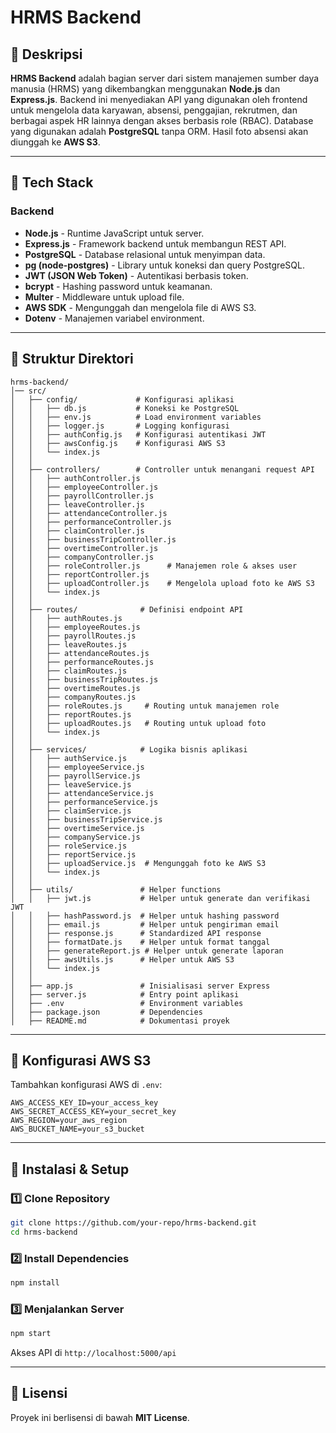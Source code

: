# HRMS Backend

## 📌 Deskripsi

**HRMS Backend** adalah bagian server dari sistem manajemen sumber daya manusia (HRMS) yang dikembangkan menggunakan **Node.js** dan **Express.js**. Backend ini menyediakan API yang digunakan oleh frontend untuk mengelola data karyawan, absensi, penggajian, rekrutmen, dan berbagai aspek HR lainnya dengan akses berbasis role (RBAC). Database yang digunakan adalah **PostgreSQL** tanpa ORM. Hasil foto absensi akan diunggah ke **AWS S3**.

---

## 🚀 Tech Stack

### **Backend**

- **Node.js** - Runtime JavaScript untuk server.
- **Express.js** - Framework backend untuk membangun REST API.
- **PostgreSQL** - Database relasional untuk menyimpan data.
- **pg (node-postgres)** - Library untuk koneksi dan query PostgreSQL.
- **JWT (JSON Web Token)** - Autentikasi berbasis token.
- **bcrypt** - Hashing password untuk keamanan.
- **Multer** - Middleware untuk upload file.
- **AWS SDK** - Mengunggah dan mengelola file di AWS S3.
- **Dotenv** - Manajemen variabel environment.

---

## 📂 Struktur Direktori

```
hrms-backend/
│── src/
│   ├── config/             # Konfigurasi aplikasi
│   │   ├── db.js           # Koneksi ke PostgreSQL
│   │   ├── env.js          # Load environment variables
│   │   ├── logger.js       # Logging konfigurasi
│   │   ├── authConfig.js   # Konfigurasi autentikasi JWT
│   │   ├── awsConfig.js    # Konfigurasi AWS S3
│   │   └── index.js
│   │
│   ├── controllers/        # Controller untuk menangani request API
│   │   ├── authController.js
│   │   ├── employeeController.js
│   │   ├── payrollController.js
│   │   ├── leaveController.js
│   │   ├── attendanceController.js
│   │   ├── performanceController.js
│   │   ├── claimController.js
│   │   ├── businessTripController.js
│   │   ├── overtimeController.js
│   │   ├── companyController.js
│   │   ├── roleController.js      # Manajemen role & akses user
│   │   ├── reportController.js
│   │   ├── uploadController.js    # Mengelola upload foto ke AWS S3
│   │   └── index.js
│   │
│   ├── routes/              # Definisi endpoint API
│   │   ├── authRoutes.js
│   │   ├── employeeRoutes.js
│   │   ├── payrollRoutes.js
│   │   ├── leaveRoutes.js
│   │   ├── attendanceRoutes.js
│   │   ├── performanceRoutes.js
│   │   ├── claimRoutes.js
│   │   ├── businessTripRoutes.js
│   │   ├── overtimeRoutes.js
│   │   ├── companyRoutes.js
│   │   ├── roleRoutes.js     # Routing untuk manajemen role
│   │   ├── reportRoutes.js
│   │   ├── uploadRoutes.js   # Routing untuk upload foto
│   │   └── index.js
│   │
│   ├── services/            # Logika bisnis aplikasi
│   │   ├── authService.js
│   │   ├── employeeService.js
│   │   ├── payrollService.js
│   │   ├── leaveService.js
│   │   ├── attendanceService.js
│   │   ├── performanceService.js
│   │   ├── claimService.js
│   │   ├── businessTripService.js
│   │   ├── overtimeService.js
│   │   ├── companyService.js
│   │   ├── roleService.js
│   │   ├── reportService.js
│   │   ├── uploadService.js  # Mengunggah foto ke AWS S3
│   │   └── index.js
│   │
│   ├── utils/               # Helper functions
│   │   ├── jwt.js           # Helper untuk generate dan verifikasi JWT
│   │   ├── hashPassword.js  # Helper untuk hashing password
│   │   ├── email.js         # Helper untuk pengiriman email
│   │   ├── response.js      # Standardized API response
│   │   ├── formatDate.js    # Helper untuk format tanggal
│   │   ├── generateReport.js # Helper untuk generate laporan
│   │   ├── awsUtils.js      # Helper untuk AWS S3
│   │   └── index.js
│   │
│   ├── app.js               # Inisialisasi server Express
│   ├── server.js            # Entry point aplikasi
│   ├── .env                 # Environment variables
│   ├── package.json         # Dependencies
│   ├── README.md            # Dokumentasi proyek
```

---

## 🔧 Konfigurasi AWS S3

Tambahkan konfigurasi AWS di `.env`:

```env
AWS_ACCESS_KEY_ID=your_access_key
AWS_SECRET_ACCESS_KEY=your_secret_key
AWS_REGION=your_aws_region
AWS_BUCKET_NAME=your_s3_bucket
```

---

## 🔧 Instalasi & Setup

### **1️⃣ Clone Repository**

```bash
git clone https://github.com/your-repo/hrms-backend.git
cd hrms-backend
```

### **2️⃣ Install Dependencies**

```bash
npm install
```

### **3️⃣ Menjalankan Server**

```bash
npm start
```

Akses API di `http://localhost:5000/api`

---

## 📄 Lisensi

Proyek ini berlisensi di bawah **MIT License**.
